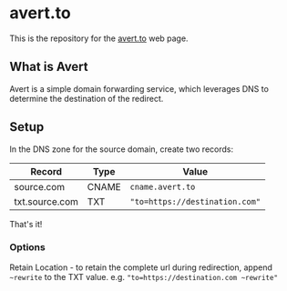 # avert.to

This is the repository for the [avert.to](https://avert.to) web page.

## What is Avert
Avert is a simple domain forwarding service, which leverages DNS to determine the destination of the redirect. 

## Setup
In the DNS zone for the source domain, create two records:

| Record     |Type  | Value                        |
|------------|------|------------------------------|
| source.com | CNAME | `cname.avert.to`               |
| txt.source.com | TXT | `"to=https://destination.com"` |

That's it!

### Options

Retain Location - to retain the complete url during redirection, append `~rewrite` to the TXT value. e.g. `"to=https://destination.com ~rewrite"` 

